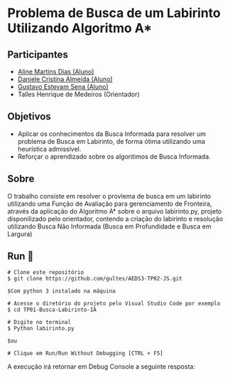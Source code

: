 # Problema de Busca de um Labirinto Utilizando Algoritmo A*

## Participantes
- [Aline Martins Dias (Aluno)](https://github.com/aline-m-dias)
- [Daniele Cristina Almeida (Aluno)](https://github.com/8dani)
-  [Gustavo Estevam Sena (Aluno)](https://github.com/Gultes)
- Talles Henrique de Medeiros (Orientador)

## Objetivos
- Aplicar os conhecimentos da Busca Informada para resolver um problema de Busca em Labirinto, de forma ótima utilizando uma heurística admissível.
- Reforçar o aprendizado sobre os algoritimos de Busca Informada.

## Sobre
O trabalho consiste em resolver o provlema de busca em um labirinto utilizando uma Função de Avaliação para gerenciamento  de Fronteira, através da aplicação do Algoritmo A* sobre o arquivo labirinto.py, projeto disponilizado pelo orientador, contendo a criação do labirinto e resolução utilizando Busca Não Informada (Busca em Profundidade e Busca em Largura)

## Run 🏃‍

```
# Clone este repositório
$ git clone https://github.com/gultes/AEDS3-TP02-JS.git

$Com python 3 instalado na máquina

# Acesse o diretório do projeto pelo Visual Studio Code por exemplo
$ cd TP01-Busca-Labirinto-IA

# Digite no terminal
$ Python labirinto.py

$ou 

# Clique em Run/Run Without Debugging [CTRL + F5]
````
A execução irá retornar em Debug Console a seguinte resposta:
````

